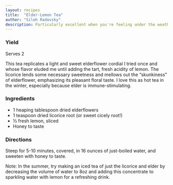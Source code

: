 ```yaml
---
layout: recipes
title:  "Elder-Lemon Tea"
author: "Siloh Radovsky"
description: Particularly excellent when you're feeling under the weather.
---
```

### Yield
Serves 2

This tea replicates a light and sweet elderflower cordial I tried once and whose flavor eluded me until adding the tart, fresh acidity of lemon. The licorice lends some necessary sweetness and mellows out the “skunkiness” of elderflower, emphasizing its pleasant floral taste. I love this as hot tea in the winter, especially because elder is immune-stimulating. 

### Ingredients
- 1 heaping tablespoon dried elderflowers
- 1 teaspoon dried licorice root (or sweet cicely root!)
- ½ fresh lemon, sliced
- Honey to taste

### Directions
Steep for 5-10 minutes, covered, in 16 ounces of just-boiled water, and sweeten with honey to taste. 

Note: In the summer, try making an iced tea of just the licorice and elder by decreasing the volume of water to 8oz and adding this concentrate to sparkling water with lemon for a refreshing drink. 
